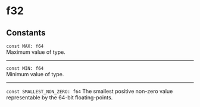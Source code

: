 # f32

## Constants
`const MAX: f64`\
Maximum value of type.

---

`const MIN: f64`\
Minimum value of type. 

---

`const SMALLEST_NON_ZERO: f64`
The smallest positive non-zero value representable by the 64-bit floating-points.
